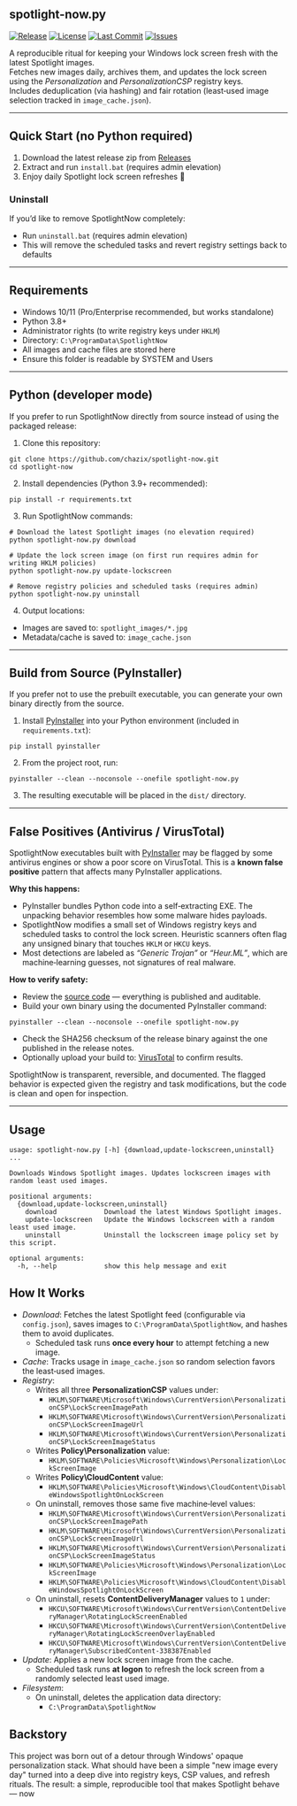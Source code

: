 ## spotlight-now.py

[![Release](https://img.shields.io/github/v/release/chazix/SpotlightNow)](https://github.com/chazix/SpotlightNow/releases)
[![License](https://img.shields.io/github/license/chazix/SpotlightNow)](./LICENSE)
[![Last Commit](https://img.shields.io/github/last-commit/chazix/SpotlightNow)](https://github.com/chazix/SpotlightNow/commits/main)
[![Issues](https://img.shields.io/github/issues/chazix/SpotlightNow)](https://github.com/chazix/SpotlightNow/issues)

A reproducible ritual for keeping your Windows lock screen fresh with the latest Spotlight images.  
Fetches new images daily, archives them, and updates the lock screen using the *Personalization* and *PersonalizationCSP* registry keys.  
Includes deduplication (via hashing) and fair rotation (least‑used image selection tracked in `image_cache.json`).

---

## Quick Start (no Python required)

1. Download the latest release zip from [Releases](https://github.com/chazix/SpotlightNow/releases/latest)
2. Extract and run `install.bat` (requires admin elevation)
3. Enjoy daily Spotlight lock screen refreshes 🎉

### Uninstall
If you’d like to remove SpotlightNow completely:
- Run `uninstall.bat` (requires admin elevation)
- This will remove the scheduled tasks and revert registry settings back to defaults

---

## Requirements
- Windows 10/11 (Pro/Enterprise recommended, but works standalone)
- Python 3.8+
- Administrator rights (to write registry keys under `HKLM`)
- Directory: `C:\ProgramData\SpotlightNow`
- All images and cache files are stored here
- Ensure this folder is readable by SYSTEM and Users

---

## Python (developer mode)

If you prefer to run SpotlightNow directly from source instead of using the packaged release:

1. Clone this repository:
```
git clone https://github.com/chazix/spotlight-now.git
cd spotlight-now
```

2. Install dependencies (Python 3.9+ recommended):
```
pip install -r requirements.txt
```

3. Run SpotlightNow commands:
```
# Download the latest Spotlight images (no elevation required)
python spotlight-now.py download

# Update the lock screen image (on first run requires admin for writing HKLM policies)
python spotlight-now.py update-lockscreen

# Remove registry policies and scheduled tasks (requires admin)
python spotlight-now.py uninstall
```

4. Output locations:
- Images are saved to: `spotlight_images/*.jpg`
- Metadata/cache is saved to: `image_cache.json`

---

## Build from Source (PyInstaller)

If you prefer not to use the prebuilt executable, you can generate your own
binary directly from the source.

1. Install [PyInstaller](https://pyinstaller.org/) into your Python environment (included in `requirements.txt`):
```
pip install pyinstaller
```

2. From the project root, run:
```
pyinstaller --clean --noconsole --onefile spotlight-now.py
```

3. The resulting executable will be placed in the `dist/` directory.

---

## False Positives (Antivirus / VirusTotal)

SpotlightNow executables built with [PyInstaller](https://pyinstaller.org/) may
be flagged by some antivirus engines or show a poor score on VirusTotal.
This is a **known false positive** pattern that affects many PyInstaller
applications.

**Why this happens:**
- PyInstaller bundles Python code into a self‑extracting EXE. The unpacking
  behavior resembles how some malware hides payloads.
- SpotlightNow modifies a small set of Windows registry keys and scheduled
  tasks to control the lock screen. Heuristic scanners often flag any unsigned
  binary that touches `HKLM` or `HKCU` keys.
- Most detections are labeled as *“Generic Trojan”* or *“Heur.ML”*, which are
  machine‑learning guesses, not signatures of real malware.

**How to verify safety:**
- Review the [source code](./spotlight-now.py) — everything is published and auditable.
- Build your own binary using the documented PyInstaller command:
```
pyinstaller --clean --noconsole --onefile spotlight-now.py
```
- Check the SHA256 checksum of the release binary against the one published in the release notes.
- Optionally upload your build to: [VirusTotal](https://www.virustotal.com/) to confirm results.

SpotlightNow is transparent, reversible, and documented. The flagged behavior is expected given the registry and task modifications, but the code is clean and open for inspection.

---

## Usage

```
usage: spotlight-now.py [-h] {download,update-lockscreen,uninstall} ...

Downloads Windows Spotlight images. Updates lockscreen images with random least used images.

positional arguments:
  {download,update-lockscreen,uninstall}
    download            Download the latest Windows Spotlight images.
    update-lockscreen   Update the Windows lockscreen with a random least used image.
    uninstall           Uninstall the lockscreen image policy set by this script.

optional arguments:
  -h, --help            show this help message and exit
```

## How It Works

- *Download*: Fetches the latest Spotlight feed (configurable via `config.json`), saves images to `C:\ProgramData\SpotlightNow`, and hashes them to avoid duplicates.
  - Scheduled task runs **once every hour** to attempt fetching a new image.
- *Cache*: Tracks usage in `image_cache.json` so random selection favors the least‑used images.
- *Registry*:
  - Writes all three **PersonalizationCSP** values under:
    - `HKLM\SOFTWARE\Microsoft\Windows\CurrentVersion\PersonalizationCSP\LockScreenImagePath`
    - `HKLM\SOFTWARE\Microsoft\Windows\CurrentVersion\PersonalizationCSP\LockScreenImageUrl`
    - `HKLM\SOFTWARE\Microsoft\Windows\CurrentVersion\PersonalizationCSP\LockScreenImageStatus`
  - Writes **Policy\Personalization** value:
    - `HKLM\SOFTWARE\Policies\Microsoft\Windows\Personalization\LockScreenImage`
  - Writes **Policy\CloudContent** value:
    - `HKLM\SOFTWARE\Policies\Microsoft\Windows\CloudContent\DisableWindowsSpotlightOnLockScreen`
  - On uninstall, removes those same five machine‑level values:
    - `HKLM\SOFTWARE\Microsoft\Windows\CurrentVersion\PersonalizationCSP\LockScreenImagePath`
    - `HKLM\SOFTWARE\Microsoft\Windows\CurrentVersion\PersonalizationCSP\LockScreenImageUrl`
    - `HKLM\SOFTWARE\Microsoft\Windows\CurrentVersion\PersonalizationCSP\LockScreenImageStatus`
    - `HKLM\SOFTWARE\Policies\Microsoft\Windows\Personalization\LockScreenImage`
    - `HKLM\SOFTWARE\Policies\Microsoft\Windows\CloudContent\DisableWindowsSpotlightOnLockScreen`
  - On uninstall, resets **ContentDeliveryManager** values to `1` under:
    - `HKCU\SOFTWARE\Microsoft\Windows\CurrentVersion\ContentDeliveryManager\RotatingLockScreenEnabled`
    - `HKCU\SOFTWARE\Microsoft\Windows\CurrentVersion\ContentDeliveryManager\RotatingLockScreenOverlayEnabled`
    - `HKCU\SOFTWARE\Microsoft\Windows\CurrentVersion\ContentDeliveryManager\SubscribedContent-338387Enabled`
- *Update*: Applies a new lock screen image from the cache.
  - Scheduled task runs **at logon** to refresh the lock screen from a randomly selected least used image.
- *Filesystem*:
  - On uninstall, deletes the application data directory:
    - `C:\ProgramData\SpotlightNow`

## Backstory

This project was born out of a detour through Windows' opaque personalization stack.
What should have been a simple "new image every day" turned into a deep dive into registry keys, CSP values, and refresh rituals.
The result: a simple, reproducible tool that makes Spotlight behave — now